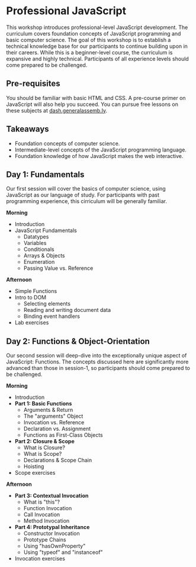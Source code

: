 # Professional JavaScript

This workshop introduces professional-level JavaScript development. The curriculum covers foundation concepts of JavaScript programming and basic computer science. The goal of this workshop is to establish a technical knowledge base for our participants to continue building upon in their careers. While this is a beginner-level course, the curriculum is expansive and highly technical. Participants of all experience levels should come prepared to be challenged.

## Pre-requisites

You should be familiar with basic HTML and CSS. A pre-course primer on JavaScript will also help you succeed. You can pursue free lessons on these subjects at [dash.generalassemb.ly](http://dash.generalassemb.ly).

## Takeaways
- Foundation concepts of computer science.
- Intermediate-level concepts of the JavaScript programming language.
- Foundation knowledge of how JavaScript makes the web interactive.

## Day 1: Fundamentals

Our first session will cover the basics of computer science, using JavaScript as our language of study. For participants with past programming experience, this cirriculum will be generally familiar.

**Morning**

 - Introduction
 - JavaScript Fundamentals
   - Datatypes
   - Variables
   - Conditionals
   - Arrays & Objects
   - Enumeration
   - Passing Value vs. Reference

**Afternoon**

 - Simple Functions
 - Intro to DOM
   - Selecting elements
   - Reading and writing document data
   - Binding event handlers
 - Lab exercises

## Day 2: Functions & Object-Orientation

Our second session will deep-dive into the exceptionally unique aspect of JavaScript: Functions. The concepts discussed here are significantly more advanced than those in session-1, so participants should come prepared to be challenged.

**Morning**

 - Introduction
 - **Part 1: Basic Functions**
   - Arguments & Return
   - The "arguments" Object
   - Invocation vs. Reference
   - Declaration vs. Assignment
   - Functions as First-Class Objects
 - **Part 2: Closure & Scope**
   - What is Closure?
   - What is Scope?
   - Declarations & Scope Chain
   - Hoisting
 - Scope exercises

**Afternoon**

 - **Part 3: Contextual Invocation**
   - What is "this"?
   - Function Invocation
   - Call Invocation
   - Method Invocation
 - **Part 4: Prototypal Inheritance**
   - Constructor Invocation
   - Prototype Chains
   - Using "hasOwnProperty"
   - Using "typeof" and "instanceof"
 - Invocation exercises
